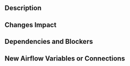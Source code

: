 ## Description

<!--
Describe the purpose of this Pull Request (PR).

This section should contain information on the problem this PR solves and the
methodology used to solve said problem.

If this PR is linked to any open issue, the reference should be here.

If this PR satisfies all conditions to close an issue, it should contain a line
that clearly states:

`Closes #<ISSUE_NUMBER>`
-->

## Changes Impact

<!--
Clearly descibre what the changes on this PR impact on the software / project.

What module(s) it could affect and what problems could arise from the changes.
-->

## Dependencies and Blockers

<!--
If this PR has any open dependency or a blocker, they should be listed on this
section.

Dependency is defined as another PR or known issue that needs to be solved before
this PR is merged.

Blocker is defined as anything that prevents this PR from being merged immediately.
-->

## New Airflow Variables or Connections

<!--
If this PR adds the use of new Airflows Variable and/or Connections, they should be
mentioned here.
-->
